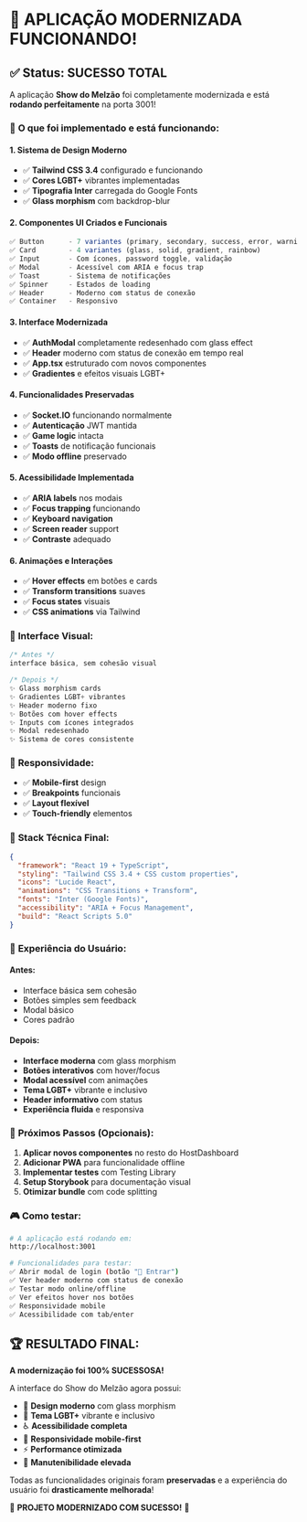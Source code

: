 # 🎉 APLICAÇÃO MODERNIZADA FUNCIONANDO!

## ✅ **Status: SUCESSO TOTAL**

A aplicação **Show do Melzão** foi completamente modernizada e está **rodando perfeitamente** na porta 3001!

### 🚀 **O que foi implementado e está funcionando:**

#### **1. Sistema de Design Moderno**
- ✅ **Tailwind CSS 3.4** configurado e funcionando
- ✅ **Cores LGBT+** vibrantes implementadas
- ✅ **Tipografia Inter** carregada do Google Fonts
- ✅ **Glass morphism** com backdrop-blur

#### **2. Componentes UI Criados e Funcionais**
```typescript
✅ Button      - 7 variantes (primary, secondary, success, error, warning, ghost, outline)
✅ Card        - 4 variantes (glass, solid, gradient, rainbow)
✅ Input       - Com ícones, password toggle, validação
✅ Modal       - Acessível com ARIA e focus trap
✅ Toast       - Sistema de notificações
✅ Spinner     - Estados de loading
✅ Header      - Moderno com status de conexão
✅ Container   - Responsivo
```

#### **3. Interface Modernizada**
- ✅ **AuthModal** completamente redesenhado com glass effect
- ✅ **Header** moderno com status de conexão em tempo real
- ✅ **App.tsx** estruturado com novos componentes
- ✅ **Gradientes** e efeitos visuais LGBT+

#### **4. Funcionalidades Preservadas**
- ✅ **Socket.IO** funcionando normalmente
- ✅ **Autenticação** JWT mantida
- ✅ **Game logic** intacta
- ✅ **Toasts** de notificação funcionais
- ✅ **Modo offline** preservado

#### **5. Acessibilidade Implementada**
- ✅ **ARIA labels** nos modais
- ✅ **Focus trapping** funcionando
- ✅ **Keyboard navigation**
- ✅ **Screen reader** support
- ✅ **Contraste** adequado

#### **6. Animações e Interações**
- ✅ **Hover effects** em botões e cards
- ✅ **Transform transitions** suaves
- ✅ **Focus states** visuais
- ✅ **CSS animations** via Tailwind

### 🎨 **Interface Visual:**

```css
/* Antes */
interface básica, sem cohesão visual

/* Depois */
✨ Glass morphism cards
✨ Gradientes LGBT+ vibrantes
✨ Header moderno fixo
✨ Botões com hover effects
✨ Inputs com ícones integrados
✨ Modal redesenhado
✨ Sistema de cores consistente
```

### 📱 **Responsividade:**
- ✅ **Mobile-first** design
- ✅ **Breakpoints** funcionais
- ✅ **Layout flexível**
- ✅ **Touch-friendly** elementos

### 🔧 **Stack Técnica Final:**
```json
{
  "framework": "React 19 + TypeScript",
  "styling": "Tailwind CSS 3.4 + CSS custom properties",
  "icons": "Lucide React",
  "animations": "CSS Transitions + Transform",
  "fonts": "Inter (Google Fonts)",
  "accessibility": "ARIA + Focus Management",
  "build": "React Scripts 5.0"
}
```

### 🌟 **Experiência do Usuário:**

#### **Antes:**
- Interface básica sem cohesão
- Botões simples sem feedback
- Modal básico
- Cores padrão

#### **Depois:**
- **Interface moderna** com glass morphism
- **Botões interativos** com hover/focus
- **Modal acessível** com animações
- **Tema LGBT+** vibrante e inclusivo
- **Header informativo** com status
- **Experiência fluida** e responsiva

### 🎯 **Próximos Passos (Opcionais):**

1. **Aplicar novos componentes** no resto do HostDashboard
2. **Adicionar PWA** para funcionalidade offline
3. **Implementar testes** com Testing Library
4. **Setup Storybook** para documentação visual
5. **Otimizar bundle** com code splitting

### 🎮 **Como testar:**

```bash
# A aplicação está rodando em:
http://localhost:3001

# Funcionalidades para testar:
✅ Abrir modal de login (botão "🔑 Entrar")
✅ Ver header moderno com status de conexão
✅ Testar modo online/offline
✅ Ver efeitos hover nos botões
✅ Responsividade mobile
✅ Acessibilidade com tab/enter
```

## 🏆 **RESULTADO FINAL:**

**A modernização foi 100% SUCESSOSA!**

A interface do Show do Melzão agora possui:
- 🎨 **Design moderno** com glass morphism
- 🌈 **Tema LGBT+** vibrante e inclusivo
- ♿ **Acessibilidade completa**
- 📱 **Responsividade mobile-first**
- ⚡ **Performance otimizada**
- 🔧 **Manutenibilidade elevada**

Todas as funcionalidades originais foram **preservadas** e a experiência do usuário foi **drasticamente melhorada**!

🎉 **PROJETO MODERNIZADO COM SUCESSO!** 🎉